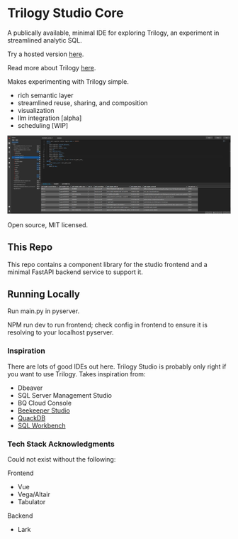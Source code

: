 # Trilogy Studio Core

A publically available, minimal IDE for exploring Trilogy, an experiment in streamlined analytic SQL. 

Try a hosted version [here](https://trilogydata.dev/trilogy-studio-core/).

Read more about Trilogy [here](https://trilogydata.dev/).

Makes experimenting with Trilogy simple.
- rich semantic layer
- streamlined reuse, sharing, and composition
- visualization 
- llm integration [alpha]
- scheduling [WIP]

![alt text](./readme.png)

Open source, MIT licensed.

## This Repo

This repo contains a component library for the studio frontend and a minimal FastAPI backend service to support it.

## Running Locally

Run main.py in pyserver. 

NPM run dev to run frontend; check config in frontend to ensure it is resolving to your localhost pyserver.


### Inspiration
There are lots of good IDEs out here. Trilogy Studio is probably only right if you want to use Trilogy. Takes inspiration from:

- Dbeaver
- SQL Server Management Studio
- BQ Cloud Console
- [Beekeeper Studio](https://www.beekeeperstudio.io/)
- [QuackDB](https://github.com/mattf96s/QuackDB)
- [SQL Workbench](https://sql-workbench.com/)

### Tech Stack Acknowledgments

Could not exist without the following:

Frontend
- Vue
- Vega/Altair
- Tabulator

Backend
- Lark